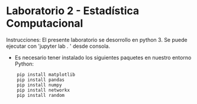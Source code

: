 # Laboratorio 2 - Estadística Computacional

Instrucciones:
El presente laboratorio se desorrollo en python 3.
Se puede ejecutar con 'jupyter lab . ' desde consola.
* Es necesario tener instalado los siguientes paquetes en nuestro entorno Python:
```
    pip install matplotlib
    pip install pandas
    pip install numpy
    pip install networkx
    pip install random
```
